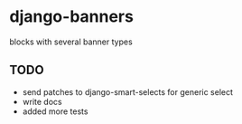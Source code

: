 django-banners
==============

blocks with several banner types

TODO
-----
 * send patches to django-smart-selects for generic select
 * write docs
 * added more tests